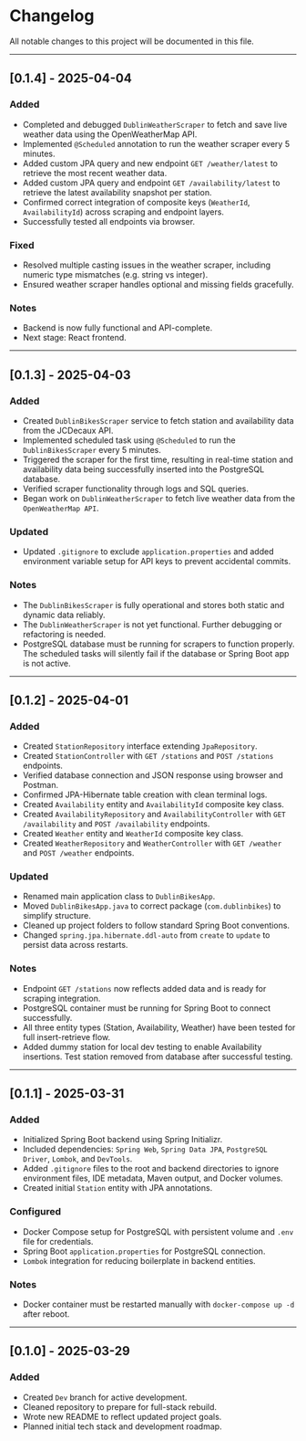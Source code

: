 # Changelog

All notable changes to this project will be documented in this file.

---

## [0.1.4] - 2025-04-04

### Added

- Completed and debugged `DublinWeatherScraper` to fetch and save live weather data using the OpenWeatherMap API.
- Implemented `@Scheduled` annotation to run the weather scraper every 5 minutes.
- Added custom JPA query and new endpoint `GET /weather/latest` to retrieve the most recent weather data.
- Added custom JPA query and endpoint `GET /availability/latest` to retrieve the latest availability snapshot per station.
- Confirmed correct integration of composite keys (`WeatherId`, `AvailabilityId`) across scraping and endpoint layers.
- Successfully tested all endpoints via browser.

### Fixed

- Resolved multiple casting issues in the weather scraper, including numeric type mismatches (e.g. string vs integer).
- Ensured weather scraper handles optional and missing fields gracefully.

### Notes

- Backend is now fully functional and API-complete.
- Next stage: React frontend.

---

## [0.1.3] - 2025-04-03

### Added

- Created `DublinBikesScraper` service to fetch station and availability data from the JCDecaux API.
- Implemented scheduled task using `@Scheduled` to run the `DublinBikesScraper` every 5 minutes.
- Triggered the scraper for the first time, resulting in real-time station and availability data being successfully inserted into the PostgreSQL database.
- Verified scraper functionality through logs and SQL queries.
- Began work on `DublinWeatherScraper` to fetch live weather data from the `OpenWeatherMap API`.

### Updated

- Updated `.gitignore` to exclude `application.properties` and added environment variable setup for API keys to prevent accidental commits.

### Notes

- The `DublinBikesScraper` is fully operational and stores both static and dynamic data reliably.
- The `DublinWeatherScraper` is not yet functional. Further debugging or refactoring is needed.
- PostgreSQL database must be running for scrapers to function properly. The scheduled tasks will silently fail if the database or Spring Boot app is not active.

---

## [0.1.2] - 2025-04-01

### Added

- Created `StationRepository` interface extending `JpaRepository`.
- Created `StationController` with `GET /stations` and `POST /stations` endpoints.
- Verified database connection and JSON response using browser and Postman.
- Confirmed JPA-Hibernate table creation with clean terminal logs.
- Created `Availability` entity and `AvailabilityId` composite key class.
- Created `AvailabilityRepository` and `AvailabilityController` with `GET /availability` and `POST /availability` endpoints.
- Created `Weather` entity and `WeatherId` composite key class.
- Created `WeatherRepository` and `WeatherController` with `GET /weather` and `POST /weather` endpoints.

### Updated

- Renamed main application class to `DublinBikesApp`.
- Moved `DublinBikesApp.java` to correct package (`com.dublinbikes`) to simplify structure.
- Cleaned up project folders to follow standard Spring Boot conventions.
- Changed `spring.jpa.hibernate.ddl-auto` from `create` to `update` to persist data across restarts.

### Notes

- Endpoint `GET /stations` now reflects added data and is ready for scraping integration.
- PostgreSQL container must be running for Spring Boot to connect successfully.
- All three entity types (Station, Availability, Weather) have been tested for full insert-retrieve flow.
- Added dummy station for local dev testing to enable Availability insertions. Test station removed from database after successful testing.

---

## [0.1.1] - 2025-03-31

### Added

- Initialized Spring Boot backend using Spring Initializr.
- Included dependencies: `Spring Web`, `Spring Data JPA`, `PostgreSQL Driver`, `Lombok`, and `DevTools`.
- Added `.gitignore` files to the root and backend directories to ignore environment files, IDE metadata, Maven output, and Docker volumes.
- Created initial `Station` entity with JPA annotations.

### Configured

- Docker Compose setup for PostgreSQL with persistent volume and `.env` file for credentials.
- Spring Boot `application.properties` for PostgreSQL connection.
- `Lombok` integration for reducing boilerplate in backend entities.

### Notes

- Docker container must be restarted manually with `docker-compose up -d` after reboot.

---

## [0.1.0] - 2025-03-29

### Added

- Created `Dev` branch for active development.
- Cleaned repository to prepare for full-stack rebuild.
- Wrote new README to reflect updated project goals.
- Planned initial tech stack and development roadmap.
